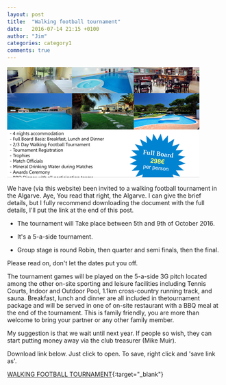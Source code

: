 ```yaml
---
layout: post
title:  "Walking football tournament"
date:   2016-07-14 21:15 +0100
author: "Jim"
categories: category1
comments: true
---
```


![Walking football tournament](/assets/wft-algarve.jpg)

We have (via this website) been invited to a walking football tournament in the Algarve. Aye, You read that right, the Algarve.<!--more-->
I can give the brief details, but I fully recommend downloading the document with the full details, I'll put the link at the end of this post.


- The tournament will Take place between 5th and 9th of October 2016.


- It's a 5-a-side tournament.


- Group stage is round Robin, then quarter and semi finals, then the final.


Please read on, don't let the dates put you off.


The tournament games will be played on the 5-a-side 3G pitch located among the other on-site sporting and leisure facilities including Tennis Courts, Indoor and Outdoor Pool, 1.1km cross-country running track, and sauna. Breakfast, lunch and dinner are all included in thetournament package and will be served in one of on-site restaurant with a BBQ meal at the end of the tournament. This is family friendly, you are more than welcome to bring your partner or any other family member.

My suggestion is that we wait until next year. If people so wish, they can start putting money away via the club treasurer (Mike Muir). 

Download link below. Just click to open. To save, right click and 'save link as'.

[WALKING FOOTBALL TOURNAMENT](http://www.ihateyoutoo.co.uk/wf-files/wft.pdf){:target="_blank"}
